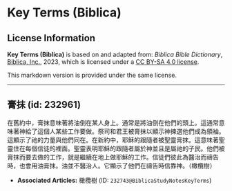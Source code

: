 # Key Terms (Biblica)

## License Information

**Key Terms (Biblica)** is based on and adapted from: _Biblica Bible Dictionary_, [Biblica, Inc.](https://www.biblica.com/), 2023, which is licensed under a [CC BY-SA 4.0 license](https://creativecommons.org/licenses/by-sa/4.0/legalcode.en).

This markdown version is provided under the same license.



--------------------------------

## 膏抹 (id: 232961)

在舊約中，膏抹意味著將油倒在某人身上。通常是將油倒在他們的頭上。這通常意味著神給了這個人某些工作要做。祭司和君王被膏抹以顯示神揀選他們成為領袖。這顯示了祂的力量與他們同在。在新約中，耶穌的跟隨者被聖靈膏抹。這意味著聖靈住在每個信徒的裡面。聖靈表明耶穌的跟隨者屬於神並且是屬祂的子民。他們被膏抹而要去做的工作，就是繼續在地上做耶穌的工作。信徒們彼此為醫治而禱告時，也會用油膏抹。油並不醫治人。它顯示了他們在禱告時信靠神。（橄欖樹）

* **Associated Articles:** 橄欖樹 (ID: `232743@BiblicaStudyNotesKeyTerms`)

